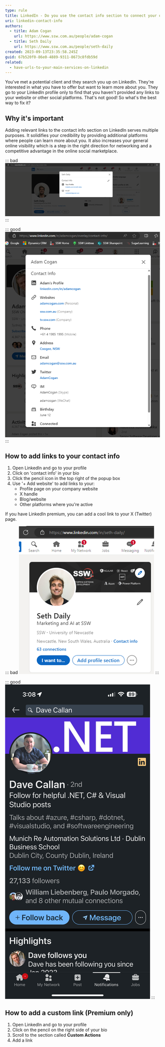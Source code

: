 ```yaml
---
type: rule
title: LinkedIn - Do you use the contact info section to connect your online platforms?
uri: linkedin-contact-info
authors:
  - title: Adam Cogan
    url: https://www.ssw.com.au/people/adam-cogan
  - title: Seth Daily
    url: https://www.ssw.com.au/people/seth-daily
created: 2023-09-13T23:35:58.245Z
guid: 67b520f0-86e0-4889-9311-8673c8fdb59d
related:
  - have-urls-to-your-main-services-on-linkedin
---
```


You've met a potential client and they search you up on LinkedIn. They're interested in what you have to offer but want to learn more about you. They go to your LinkedIn profile only to find that you haven't provided any links to your website or other social platforms. That's not good! So what's the best way to fix it?

<!--endintro-->

## Why it's important

Adding relevant links to the contact info section on LinkedIn serves multiple purposes. It solidifies your credibility by providing additional platforms where people can learn more about you. It also increases your general online visibility which is a step in the right direction for networking and a competitive advantage in the online social marketplace.

::: bad
![Figure: Bad Example - There is nowhere to learn more about you](seth-bad.png)
:::

::: good
![Figure: Good example – You can put your Twitter and company profile page as a link](adam-good.png)
:::

## How to add links to your contact info

1. Open LinkedIn and go to your profile
2. Click on 'contact info' in your bio
3. Click the pencil icon in the top right of the popup box
4. Use '+ Add website' to add links to your:
    * Profile page on your company website
    * X handle
    * Blog/website
    * Other platforms where you're active


If you have LinkedIn premium, you can add a cool link to your X (Twitter) page.

::: bad
![Figure: Bad Example - No link](seth-bad-2.png)
:::

::: good
![Figure: Good example – Clear button that links to Twitter](good-twitter-link.png)
:::

## How to add a custom link (Premium only)

1. Open LinkedIn and go to your profile
2. Click on the pencil on the right side of your bio
3. Scroll to the section called **Custom Actions**
4. Add a link
